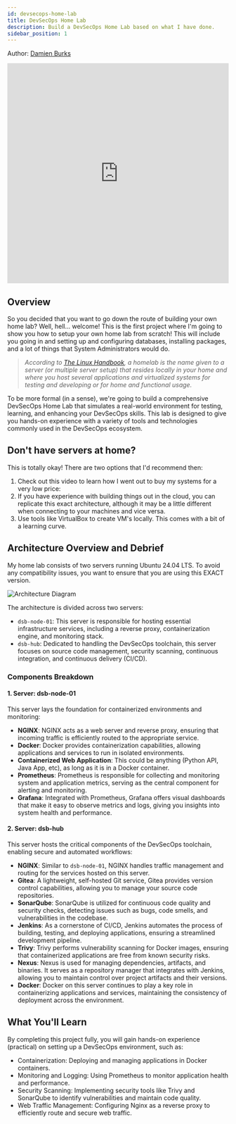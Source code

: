 ```yaml
---
id: devsecops-home-lab
title: DevSecOps Home Lab
description: Build a DevSecOps Home Lab based on what I have done.
sidebar_position: 1
---
```


Author: [Damien Burks]

<iframe
  width="100%"
  height="500"
  src="https://www.youtube.com/embed/3612XpqUTfc?si=3612XpqUTfc"
  frameborder="0"
  allow="accelerometer; autoplay; encrypted-media; gyroscope; picture-in-picture"
  allowfullscreen
></iframe>

## Overview

So you decided that you want to go down the route of building your own home lab? Well, hell... welcome! This is the first project where I'm going to show you how to setup your own home lab from scratch! This will include you going in and setting up and configuring databases, installing packages, and a lot of things that System Administrators would do.

> _According to [The Linux Handbook], a homelab is the name given to a server (or multiple server setup) that resides locally in your home and where you host several applications and virtualized systems for testing and developing or for home and functional usage._

To be more formal (in a sense), we're going to build a comprehensive DevSecOps Home Lab that simulates a real-world environment for testing, learning, and enhancing your DevSecOps skills. This lab is designed to give you hands-on experience with a variety of tools and technologies commonly used in the DevSecOps ecosystem.

## Don't have servers at home?

This is totally okay! There are two options that I'd recommend then:

1. Check out this video to learn how I went out to buy my systems for a very low price:
2. If you have experience with building things out in the cloud, you can replicate this exact architecture, although it may be a little different when connecting to your machines and vice versa.
3. Use tools like VirtualBox to create VM's locally. This comes with a bit of a learning curve.

## Architecture Overview and Debrief

My home lab consists of two servers running Ubuntu 24.04 LTS. To avoid any compatibility issues, you want to ensure that you are using this EXACT version.

![Architecture Diagram](/img/projects/devsecops-home-lab/architecture.drawio.svg)

The architecture is divided across two servers:

- `dsb-node-01`: This server is responsible for hosting essential infrastructure services, including a reverse proxy, containerization engine, and monitoring stack.
- `dsb-hub`: Dedicated to handling the DevSecOps toolchain, this server focuses on source code management, security scanning, continuous integration, and continuous delivery (CI/CD).

### Components Breakdown

#### 1. **Server: dsb-node-01**

This server lays the foundation for containerized environments and monitoring:

- **NGINX**: NGINX acts as a web server and reverse proxy, ensuring that incoming traffic is efficiently routed to the appropriate service.
- **Docker**: Docker provides containerization capabilities, allowing applications and services to run in isolated environments.
- **Containerized Web Application**: This could be anything (Python API, Java App, etc), as long as it is in a Docker container.
- **Prometheus**: Prometheus is responsible for collecting and monitoring system and application metrics, serving as the central component for alerting and monitoring.
- **Grafana**: Integrated with Prometheus, Grafana offers visual dashboards that make it easy to observe metrics and logs, giving you insights into system health and performance.

#### 2. **Server: dsb-hub**

This server hosts the critical components of the DevSecOps toolchain, enabling secure and automated workflows:

- **NGINX**: Similar to `dsb-node-01`, NGINX handles traffic management and routing for the services hosted on this server.
- **Gitea**: A lightweight, self-hosted Git service, Gitea provides version control capabilities, allowing you to manage your source code repositories.
- **SonarQube**: SonarQube is utilized for continuous code quality and security checks, detecting issues such as bugs, code smells, and vulnerabilities in the codebase.
- **Jenkins**: As a cornerstone of CI/CD, Jenkins automates the process of building, testing, and deploying applications, ensuring a streamlined development pipeline.
- **Trivy**: Trivy performs vulnerability scanning for Docker images, ensuring that containerized applications are free from known security risks.
- **Nexus**: Nexus is used for managing dependencies, artifacts, and binaries. It serves as a repository manager that integrates with Jenkins, allowing you to maintain control over project artifacts and their versions.
- **Docker**: Docker on this server continues to play a key role in containerizing applications and services, maintaining the consistency of deployment across the environment.

## What You'll Learn

By completing this project fully, you will gain hands-on experience (practical) on setting up a DevSecOps environment, such as:

- Containerization: Deploying and managing applications in Docker containers.
- Monitoring and Logging: Using Prometheus to monitor application health and performance.
- Security Scanning: Implementing security tools like Trivy and SonarQube to identify vulnerabilities and maintain code quality.
- Web Traffic Management: Configuring Nginx as a reverse proxy to efficiently route and secure web traffic.

<!-- Links -->

[Damien Burks]: https://www.linkedin.com/in/damienjburks/
[The Linux Handbook]: https://linuxhandbook.com/homelab/
